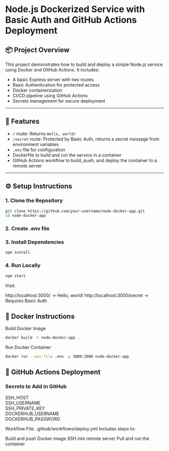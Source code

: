 # Node.js Dockerized Service with Basic Auth and GitHub Actions Deployment

## 📦 Project Overview

This project demonstrates how to build and deploy a simple Node.js service using Docker and GitHub Actions. It includes:

- A basic Express server with two routes
- Basic Authentication for protected access
- Docker containerization
- CI/CD pipeline using GitHub Actions
- Secrets management for secure deployment

---

## 🚀 Features

- `/` route: Returns `Hello, world!`
- `/secret` route: Protected by Basic Auth, returns a secret message from environment variables
- `.env` file for configuration
- Dockerfile to build and run the service in a container
- GitHub Actions workflow to build, push, and deploy the container to a remote server

---

## ⚙️ Setup Instructions

### 1. Clone the Repository

```bash
git clone https://github.com/your-username/node-docker-app.git
cd node-docker-app
```

### 2. Create .env file

### 3. Install Dependencies
```bash 
npm install
```
### 4. Run Locally
```bash 
npm start
```

Visit:

http://localhost:3000/ → Hello, world!
http://localhost:3000/secret → Requires Basic Auth

## 🐳 Docker Instructions
Build Docker Image
```bash 
docker build -t node-docker-app .
```
Run Docker Container
```bash
docker run --env-file .env -p 3000:3000 node-docker-app
```
## 🔐 GitHub Actions Deployment
### Secrets to Add in GitHub
SSH_HOST <br>
SSH_USERNAME <br>
SSH_PRIVATE_KEY <br>
DOCKERHUB_USERNAME <br>
DOCKERHUB_PASSWORD <br>

Workflow File: .github/workflows/deploy.yml
Includes steps to:

Build and push Docker image
SSH into remote server
Pull and run the container